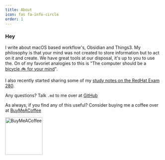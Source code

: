 ```yaml
---
title: About
icon: fas fa-info-circle
order: 1
---
```


### Hey
I write about macOS based workflow's, Obsidian and Things3. My philosophy is that your mind was not created to store information but to act on it and create. We have great tools at our disposal, it's up to you to use the. On of my favoriet analogies to this is "The computer should be a [bicycle 🚲 for your mind](https://www.youtube.com/watch?v=L40B08nWoMk)". 

I also recently started sharing some of my [study notes on the RedHat Exam 280](creating-a-ex280-page/).

Any questions? Talk `.md` to me over at [GitHub](https://github.com/KingOfSpades)

As always, if you find any of this useful? Consider buying me a coffee over at [BuyMeACoffee](https://www.buymeacoffee.com/cabenstein)

[<img src="https://cdn.buymeacoffee.com/buttons/v2/default-yellow.png" alt="BuyMeACoffee" width="120">](https://www.buymeacoffee.com/cabenstein)